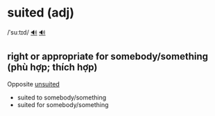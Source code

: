 # suited (adj)

/ˈsuːtɪd/ [🔊](https://www.oxfordlearnersdictionaries.com/media/english/uk_pron/s/sui/suite/suited__gb_1.mp3) [🔊](https://www.oxfordlearnersdictionaries.com/media/english/us_pron/s/sui/suite/suited__us_1.mp3)

## right or appropriate for somebody/something (phù hợp; thích hợp)

Opposite [unsuited]()

- suited to somebody/something
- suited for somebody/something